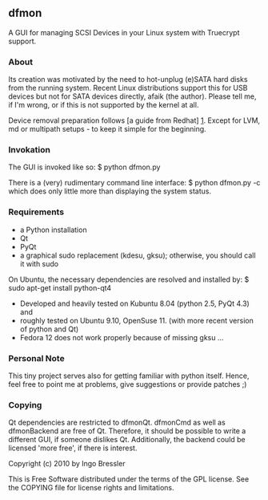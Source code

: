 ## dfmon

A GUI for managing SCSI Devices in your Linux system with Truecrypt support.

### About

Its creation was motivated by the need to hot-unplug (e)SATA hard disks from the
running system. Recent Linux distributions support this for USB devices but
not for SATA devices directly, afaik (the author). Please tell me, if I'm
wrong, or if this is not supported by the kernel at all.

Device removal preparation follows [a guide from Redhat] [1]. Except for LVM,
md or multipath setups - to keep it simple for the beginning.

[1]: http://www.redhat.com/docs/en-US/Red_Hat_Enterprise_Linux/html/Online_Storage_Reconfiguration_Guide/removing_devices.html

### Invokation

The GUI is invoked like so:
	$ python dfmon.py

There is a (very) rudimentary command line interface:
	$ python dfmon.py -c
which does only little more than displaying the system status.

### Requirements

* a Python installation
* Qt
* PyQt
* a graphical sudo replacement (kdesu, gksu); 
  otherwise, you should call it with sudo 

On Ubuntu, the necessary dependencies are resolved and installed by:
	$ sudo apt-get install python-qt4

* Developed and heavily tested on Kubuntu 8.04 (python 2.5, PyQt 4.3) and
* roughly tested on Ubuntu 9.10, OpenSuse 11.
  (with more recent version of python and Qt)
* Fedora 12 does not work properly because of missing gksu ...

### Personal Note

This tiny project serves also for getting familiar with python itself. Hence,
feel free to point me at problems, give suggestions or provide patches ;)

### Copying

Qt dependencies are restricted to dfmonQt. dfmonCmd as well as dfmonBackend
are free of Qt. Therefore, it should be possible to write a different GUI, if
someone dislikes Qt. Additionally, the backend could be licensed 'more free', if
there is interest.

Copyright (c) 2010 by Ingo Bressler

This is Free Software distributed under the terms of the GPL license. See the COPYING file for license rights and limitations.

